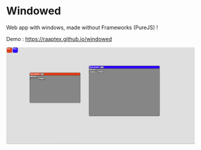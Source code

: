 # Windowed

Web app with windows, made without Frameworks (PureJS) !

Demo : https://raaptex.github.io/windowed

![Windowed Screen](https://github.com/Raaptex/images/blob/main/windowed_screen.png)
